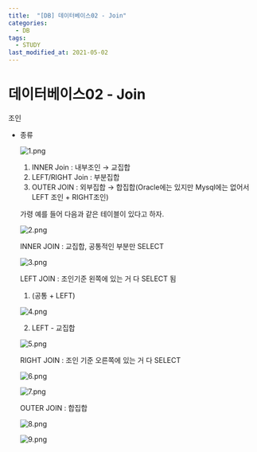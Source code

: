 ```yaml
---
title:  "[DB] 데이터베이스02 - Join"
categories:
  - DB
tags:
  - STUDY
last_modified_at: 2021-05-02
---
```


# 데이터베이스02 - Join

조인

- 종류

    ![1.png](/assets/images/db/02/1.png)

    1. INNER Join : 내부조인 → 교집합
    2. LEFT/RIGHT Join : 부분집합
    3. OUTER JOIN : 외부집합 → 합집합(Oracle에는 있지만 Mysql에는 없어서 LEFT 조인 + RIGHT조인)

    가령 예를 들어 다음과 같은 테이블이 있다고 하자.

    ![2.png](/assets/images/db/02/2.png)

    INNER JOIN : 교집합, 공통적인 부분만 SELECT

    ![3.png](/assets/images/db/02/3.png)

    LEFT JOIN : 조인기준 왼쪽에 있는 거 다 SELECT 됨

    1. (공통 + LEFT)

    ![4.png](/assets/images/db/02/4.png)

    2. LEFT - 교집합

    ![5.png](/assets/images/db/02/5.png)

    RIGHT JOIN : 조인 기준 오른쪽에 있는 거 다 SELECT

    ![6.png](/assets/images/db/02/6.png)

    ![7.png](/assets/images/db/02/7.png)

    OUTER JOIN : 합집합

    ![8.png](/assets/images/db/02/8.png)

    ![9.png](/assets/images/db/02/9.png)